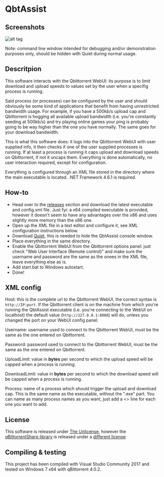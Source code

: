 # QbtAssist


## Screenshots


![alt tag](https://i.imgur.com/7KzyNfb.png)

Note: command line window intended for debugging and/or demonstration purposes only, should be hidden with Quiet during normal usage.


## Descritpion
This software interacts with the Qbittorrent WebUI: its purpose is to limit download and upload speeds to values set by the user when a specifig process is running. 

Said process (or processes) can be configured by the user and should obviously be some kind of applications that benefit from having unrestricted bandwidth usage.
For example, if you have a 500kb/s upload cap and Qbittorrent is hogging all available upload bandwidth (i.e. you're constantly seeding at 500kb/s) and try playing online games
your ping is probably going to be way higher than the one you have normally. The same goes for your download bandwidth. 

This is what this software does: it logs into the Qbittorrent WebUI with user supplied info, it then checks if one of the user supplied processes is running. If at least a process 
is running it caps upload and download speeds on Qbittorrent, if not it uncaps them. Everything is done automatically, no user interaction required, except for configuration.

Everything is configured through an XML file stored in the directory where the main executable is located.
.NET Framework 4.6.1 is required.


## How-to
- Head over to the [releases](https://github.com/Wyse-/QbtAssist/releases) section and download the latest executable and config.xml file. Just fyi: a x64 compiled executable is provided, however it doesn't seem to have any
advantages over the x86 and uses slightly more memory than the x86 one.
- Open up the XML file in a text editor and configure it, see XML configuration instructions below.
- Download [Quiet](http://www.joeware.net/freetools/tools/quiet/index.htm), this is needed to hide the QbtAssist console window.
- Place everything in the same directory.
- Enable the Qbittorrent WebUI from the Qbittorrent options panel: just check "Web User Interface (Remote control)" and make sure the username and password are the same as the onees
in the XML file, leave everything else as is.
- Add start.bat to Windows autostart.
- Done!


## XML config
Host: this is the complete url to the Qbittorrent WebUI, the correct syntax is `http://IP:port`. If the Qbittorrent client is on the machine from which you're running the QbtAssist
executable (i.e. you're connecting to the WebUI on localhost) the default value (`http://127.0.0.1:8080`) will do, unless you changed the port on your WebUI config panel.

Username: username used to connect to the Qbittorrent WebUI, must be the same as the one entered on Qbittorrent.

Password: password used to connect to the Qbittorrent WebUI, must be the same as the one entered on Qbittorrent.

UploadLimit: value in **bytes** per second to which the upload speed will be capped when a process is running.

DownloadLimit: value in **bytes** per second to which the download speed will be capped when a process is running.

Process: name of a process which should trigger the upload and download cap. This is the same name as the executable, without the ".exe" part. You can name as many process names as you want, just add a <<Process></Process>> line for each one you want to add.


## License
This software is released under [The Unlicense](https://github.com/Wyse-/QbtAssist/blob/master/LICENSE), however the [qBittorrentSharp library](https://github.com/teug91/qBittorrentSharp) is released under a [different license](https://github.com/Wyse-/QbtAssist/blob/master/LICENSE_qBittorrentSharp)


## Compiling & testing
This project has been compiled with Visual Studio Community 2017 and tested on Windows 7 x64 with qBittorrent 4.0.2.
